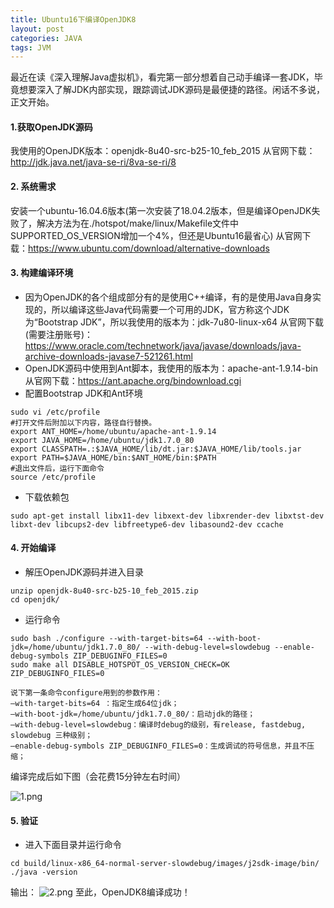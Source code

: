 ```yaml
---
title: Ubuntu16下编译OpenJDK8
layout: post
categories: JAVA
tags: JVM
---
```

最近在读《深入理解Java虚拟机》，看完第一部分想着自己动手编译一套JDK，毕竟想要深入了解JDK内部实现，跟踪调试JDK源码是最便捷的路径。闲话不多说，正文开始。
<!-- more -->
#### 1.获取OpenJDK源码 
我使用的OpenJDK版本：openjdk-8u40-src-b25-10_feb_2015
从官网下载：http://jdk.java.net/java-se-ri/8va-se-ri/8
#### 2. 系统需求
安装一个ubuntu-16.04.6版本(第一次安装了18.04.2版本，但是编译OpenJDK失败了，解决方法为在./hotspot/make/linux/Makefile文件中SUPPORTED_OS_VERSION增加一个4%，但还是Ubuntu16最省心)
从官网下载：https://www.ubuntu.com/download/alternative-downloads
#### 3. 构建编译环境
* 因为OpenJDK的各个组成部分有的是使用C++编译，有的是使用Java自身实现的，所以编译这些Java代码需要一个可用的JDK，官方称这个JDK为“Bootstrap JDK”，所以我使用的版本为：jdk-7u80-linux-x64
 从官网下载(需要注册账号)：https://www.oracle.com/technetwork/java/javase/downloads/java-archive-downloads-javase7-521261.html
* OpenJDK源码中使用到Ant脚本，我使用的版本为：apache-ant-1.9.14-bin
从官网下载：https://ant.apache.org/bindownload.cgi
* 配置Bootstrap JDK和Ant环境
```
sudo vi /etc/profile
#打开文件后附加以下内容，路径自行替换。
export ANT_HOME=/home/ubuntu/apache-ant-1.9.14
export JAVA_HOME=/home/ubuntu/jdk1.7.0_80
export CLASSPATH=.:$JAVA_HOME/lib/dt.jar:$JAVA_HOME/lib/tools.jar
export PATH=$JAVA_HOME/bin:$ANT_HOME/bin:$PATH
#退出文件后，运行下面命令
source /etc/profile
```
* 下载依赖包
```
sudo apt-get install libx11-dev libxext-dev libxrender-dev libxtst-dev libxt-dev libcups2-dev libfreetype6-dev libasound2-dev ccache
```
#### 4. 开始编译
* 解压OpenJDK源码并进入目录
```
unzip openjdk-8u40-src-b25-10_feb_2015.zip
cd openjdk/
```
* 运行命令
```
sudo bash ./configure --with-target-bits=64 --with-boot-jdk=/home/ubuntu/jdk1.7.0_80/ --with-debug-level=slowdebug --enable-debug-symbols ZIP_DEBUGINFO_FILES=0
sudo make all DISABLE_HOTSPOT_OS_VERSION_CHECK=OK ZIP_DEBUGINFO_FILES=0
```
```
说下第一条命令configure用到的参数作用：
–with-target-bits=64 ：指定生成64位jdk；
–with-boot-jdk=/home/ubuntu/jdk1.7.0_80/：启动jdk的路径；
–with-debug-level=slowdebug：编译时debug的级别，有release, fastdebug, slowdebug 三种级别；
–enable-debug-symbols ZIP_DEBUGINFO_FILES=0：生成调试的符号信息，并且不压缩；
```
编译完成后如下图（会花费15分钟左右时间） 

![1.png](http://ww1.sinaimg.cn/large/007Ns0Faly1gafy96takkj309a05vjrc.jpg)
#### 5. 验证
* 进入下面目录并运行命令
```
cd build/linux-x86_64-normal-server-slowdebug/images/j2sdk-image/bin/
./java -version
```
输出：
![2.png](http://ww1.sinaimg.cn/large/007Ns0Faly1gafycxkk5fj30oh01jdfs.jpg)
至此，OpenJDK8编译成功！
